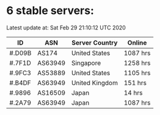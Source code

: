 # 6 stable servers:

Latest update at: Sat Feb 29 21:10:12 UTC 2020

| ID | ASN | Server Country | Online |
| -- | --- | -------------- | ------ |
| #.D09B | AS174 | United States | 1087 hrs |
| #.7F1D | AS63949 | Singapore | 1258 hrs |
| #.9FC3 | AS53889 | United States | 1105 hrs |
| #.B4DF | AS63949 | United Kingdom | 151 hrs |
| #.9896 | AS16509 | Japan | 14 hrs |
| #.2A79 | AS63949 | Japan | 1087 hrs |

